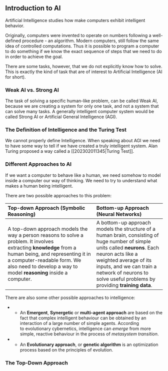 ## Introduction to AI

Artificial Intelligence studies how make computers exhibit intelligent behavior.

Originally, computers were invented to operate on numbers following a well-defined procedure - an algorithm. Modern computers, still follow the same idea of controlled computations. Thus it is possible to program a computer to do something if we know the exact sequence of steps that we need to do in order to achieve the goal.

There are some tasks, however, that we do not explicitly know how to solve. This is exactly the kind of task that are of interest to Artificial Intelligence (AI for short).

### Weak AI vs. Strong AI

The task of solving a specific human-like problem, can be called Weak AI, because we are creating a system for only one task, and not a system that can solve many tasks. A generally intelligent computer system would be called Strong AI or Artificial General Intelligence (AGI).

### The Definition of Intelligence and the Turing Test

We cannot properly define Intelligence. When speaking about AGI we need to have some way to tell if we have created a truly intelligent system. Alan Turing proposed a way called a [[202302011345|Turing Test]].

### Different Approaches to AI

If we want a computer to behave like a human, we need somehow to model inside a computer our way of thinking. We need to try to understand what makes a human being intelligent.

There are two possible approaches to this problem:

| Top-down Approach (Symbolic Reasoning)                                                                                                                                                                                                            | Bottom-up Approach (Neural Networks)                                                                                                                                                                                                                                             |
|:------------------------------------------------------------------------------------------------------------------------------------------------------------------------------------------------------------------------------------------------- |:-------------------------------------------------------------------------------------------------------------------------------------------------------------------------------------------------------------------------------------------------------------------------------- |
| A top-down approach models the way a person reasons to solve a problem. It involves extracting **knowledge** from a human being, and representing it in a computer-readable form. We also need to develop a way to model **reasoning** inside a computer. | A bottom-up approach models the structure of a human brain, consisting of huge number of simple units called **neurons**. Each neuron acts like a weighted average of its inputs, and we can train a network of neurons to solve useful problems by providing **training data**. |

There are also some other possible approaches to intelligence:

- -   An **Emergent**, **Synergetic** or **multi-agent approach** are based on the fact that complex intelligent behaviour can be obtained by an interaction of a large number of simple agents. According to evolutionary cybernetics, intelligence can _emerge_ from more simple, reactive behaviour in the process of _metasystem transition_.
- -   An **Evolutionary approach**, or **genetic algorithm** is an optimization process based on the principles of evolution.

### The Top-Down Approach

